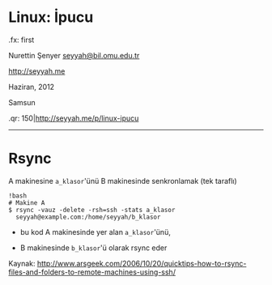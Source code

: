 # Linux: İpucu

.fx: first

Nurettin Şenyer <seyyah@bil.omu.edu.tr>

http://seyyah.me

Haziran, 2012

Samsun

.qr: 150|http://seyyah.me/p/linux-ipucu

---

# Rsync

A makinesine `a_klasor`'ünü B makinesinde senkronlamak (tek taraflı)

	!bash
	# Makine A
	$ rsync -vauz -delete -rsh=ssh -stats a_klasor
	  seyyah@example.com:/home/seyyah/b_klasor

- bu kod A makinesinde yer alan `a_klasor`'ünü,

- B makinesinde `b_klasor`'ü olarak rsync eder

Kaynak:
<http://www.arsgeek.com/2006/10/20/quicktips-how-to-rsync-files-and-folders-to-remote-machines-using-ssh/>
